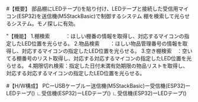 #【概要】
部品棚にLEDテープ()を貼り付け、LEDテープと接続した受信用マイコン(ESP32)を送信機(M5StackBasic)で制御するシステム
棚を検索して光らせるシステム。モノ探しに有効。


"【機能】
1.棚検索　　　：ほしい棚番の情報を取得し、対応するマイコンの指定したLED位置を光らせる。
2.物品検索　　：ほしい物品管理番号の情報を取得し、対応するマイコンの指定したLED位置を光らせる。
3.空き棚検索　：空いてる棚番号のリスト取得し、対応する対応するマイコンの指定したLED位置を光らせる。
4.期限切れ検索：指定した日付未満有効期限の物品リストを取得し、対応する対応するマイコンの指定したLED位置を光らせる。


#【H/W構成】
PCーUSBケーブルー送信機(M5StackBasic)ー受信機(ESP32)ーLEDテープ()
                                    ∟受信機(ESP32)ーLEDテープ()
                                    ∟受信機(ESP32)ーLEDテープ()
